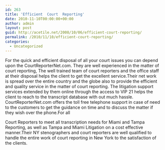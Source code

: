 ```yaml
---
id: 263
title: 'Efficient  Court  Reporting'
date: 2010-11-10T00:00:00+00:00
author: admin
layout: post
guid: http://acetile.net/2008/10/06/efficient-court-reporting/
permalink: /2010/11/10/efficient-court-reporting/
categories:
  - Uncategorized
---
```

For the quick and efficient disposal of all your court issues you can depend upon the CourtReporterNet.com. They are well experienced in the matter of court reporting, The well trained team of court reporters and the office staff at their disposal helps the client to get the excellent service.Their net work is spread over the entire country and the globe also to provide the efficient and quality service in the matter of court reporting. The litigation support services extended by them online through the access to VIP 21 helps the client to reach to the transcript database with out much hassle. CourtReporterNet.com offers the toll free telephone support in case of need to the customers to get the guidance on time and to discuss the matter if they wish over the phone.For all
  
Court Reporters to meet all transcription needs for Miami and Tampa Reporting, as well as Tampa and Miami Litigation on a cost effective manner.Their NY stenographers and court reporters are well qualified to handle the entire work of court reporting in New York to the satisfaction of the clients.